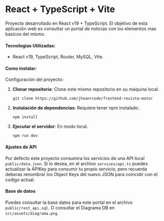 # React + TypeScript + Vite

Proyecto desarrollado en React v19 + TypeScript. El objetivo de esta aplicación web es consultar un portal de noticias con los elementos mas basicos del mismo.

#### Tecnologias Utilizadas:
- React v19, TypeScript, Router, MySQL, Vite.

#### Como instalar:
Configuración del proyecto:

1. **Clonar repositorio**: Clone este mismo repositorio en su máquina local.

   ```
   git clone https://github.com/jhoanrcode/frontend-revista-motor
   ```
2. **Instalación de dependencias**: Requiere tener npm instalado.

   ```
   npm install
   ```
3. **Ejecutar el servidor**: En modo local.

   ```
   npm run dev
   ```
   
#### Ajustes de API
Por defecto este proyecto consumira los servicios de una API local `public/data.json`. 
Si lo desea, en el archivo `services/api.ts` puedes actualizar la APIKey para consumir tu propio servicio, pero recuerda deberas renombrar los Object Keys del nuevo JSON para coincidir con el codigo actual.

#### Base de datos
Puedes consultar la base datos para este portal en el archivo `public/rest_api.sql`. 
O consultar el Diagrama DB en `src/assets/diagrama.png`.
